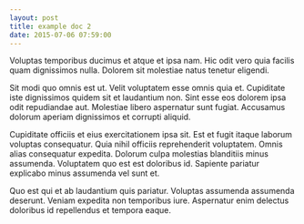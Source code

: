 ```yaml
---
layout: post
title: example doc 2
date: 2015-07-06 07:59:00
---
```


Voluptas temporibus ducimus et atque et ipsa nam. Hic odit vero quia facilis quam dignissimos nulla. Dolorem sit molestiae natus tenetur eligendi.

Sit modi quo omnis est ut. Velit voluptatem esse omnis quia et. Cupiditate iste dignissimos quidem sit et laudantium non. Sint esse eos dolorem ipsa odit repudiandae aut. Molestiae libero aspernatur sunt fugiat. Accusamus dolorum aperiam dignissimos et corrupti aliquid.

Cupiditate officiis et eius exercitationem ipsa sit. Est et fugit itaque laborum voluptas consequatur. Quia nihil officiis reprehenderit voluptatem.
Omnis alias consequatur expedita. Dolorum culpa molestias blanditiis minus assumenda. Voluptatem quo est est doloribus id. Sapiente pariatur explicabo minus assumenda vel sunt et.

Quo est qui et ab laudantium quis pariatur. Voluptas assumenda assumenda deserunt. Veniam expedita non temporibus iure. Aspernatur enim delectus doloribus id repellendus et tempora eaque.
